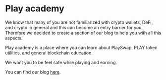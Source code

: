 # Play academy

We know that many of you are not familiarized with crypto wallets, DeFi, and crypto in general and this can become an entry barrier for you. Therefore we decided to create a section of our blog to help you with all this aspects.

Play academy is a place where you can learn about PlaySwap, PLAY token utilities, and general blockchain education. 

We want you to be feel safe while playing and earning.

You can find our blog [here](https://medium.com/@PlaySwap).